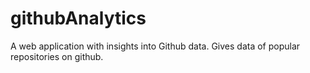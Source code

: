 # githubAnalytics
A web application with insights into Github data. Gives data of popular repositories on github.
